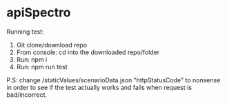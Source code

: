 # apiSpectro
Running test:
1. Git clone/download repo
2. From console: cd into the downloaded repo/folder
3. Run: npm i
4. Run: npm run test

P.S: change /staticValues/scenarioData.json "httpStatusCode" to nonsense in order to see if the test actually works and fails when request is bad/incorrect.